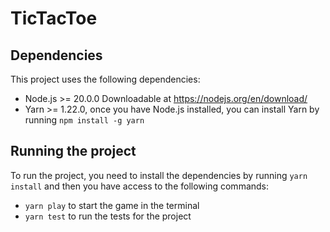 # TicTacToe

## Dependencies

This project uses the following dependencies:

- Node.js >= 20.0.0 Downloadable at https://nodejs.org/en/download/
- Yarn >= 1.22.0, once you have Node.js installed, you can install Yarn by running `npm install -g yarn`

## Running the project

To run the project, you need to install the dependencies by running `yarn install` and then you have access to the following commands:

- `yarn play` to start the game in the terminal
- `yarn test` to run the tests for the project
